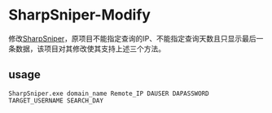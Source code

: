 # SharpSniper-Modify

修改[SharpSniper](https://github.com/HunnicCyber/SharpSniper)，原项目不能指定查询的IP、不能指定查询天数且只显示最后一条数据，该项目对其修改使其支持上述三个方法。

## usage

```
SharpSniper.exe domain_name Remote_IP DAUSER DAPASSWORD TARGET_USERNAME SEARCH_DAY
```

